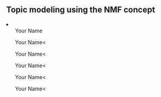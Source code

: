 ## Topic modeling using the NMF concept
<li>
  <ul>Your Name</ul>
  <ul>Your Name<</ul>
  <ul>Your Name<</ul>
  <ul>Your Name<</ul>
  <ul>Your Name<</ul>
  <ul>Your Name<</ul>
</li>
